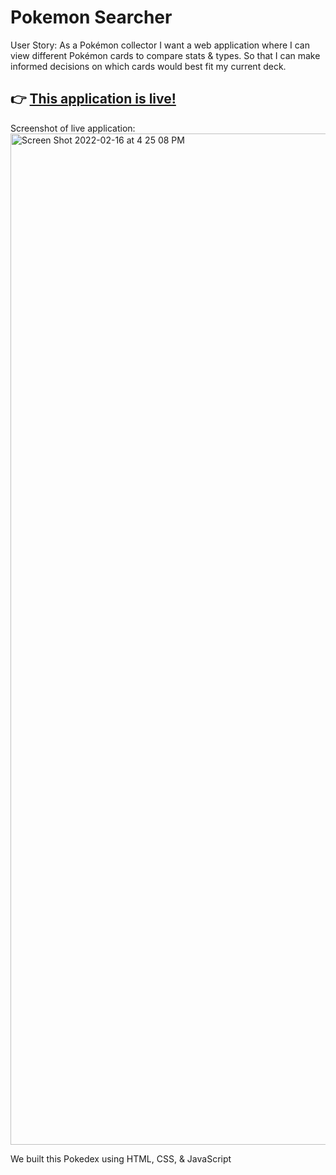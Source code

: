 # Pokemon Searcher
User Story:
As a Pokémon collector
I want a web application where I can view different Pokémon cards to compare stats & types.
So that I can make informed decisions on which cards would best fit my current deck.
## 👉 [This application is live!](https://hculv.github.io/Project1/)


Screenshot of live application:
<img width="1618" alt="Screen Shot 2022-02-16 at 4 25 08 PM" src="https://user-images.githubusercontent.com/95580453/154359754-3a0ac4dc-86e3-45a7-80a8-c24e1a7409a9.png">

We built this Pokedex using HTML, CSS, & JavaScript
